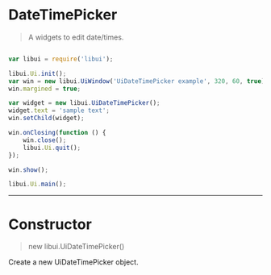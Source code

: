 
# DateTimePicker

> A widgets to edit date/times.

```js

var libui = require('libui');

libui.Ui.init();
var win = new libui.UiWindow('UiDateTimePicker example', 320, 60, true);
win.margined = true;

var widget = new libui.UiDateTimePicker();
widget.text = 'sample text';
win.setChild(widget);

win.onClosing(function () {
	win.close();
	libui.Ui.quit();
});

win.show();

libui.Ui.main();


```

---

# Constructor

> new libui.UiDateTimePicker()

Create a new UiDateTimePicker object.

